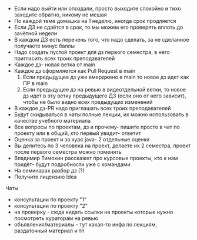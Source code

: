 
- Если надо выйти или опоздали, просто выходите спокойно и тихо заходите обратно, никому не мешая
- По каждой теме домашка на 1 неделю, иногда срок продляется  
- Если ДЗ не сдаётся в срок, то мы можем его проверять вплоть до зачётной недели  
- В каждом ДЗ есть перечень того, что надо сделать, за не сделанное получаете минус баллы  
- Надо создать пустой проект для дз первого семестра, в него пригласить всех троих преподавателей  
- Каждое дз- новая ветка от main
- Каждое дз оформляется как Pull Request в main
  1. Если предыдущее дз уже вмерджено в main то новое дз идет как ПР в main  
  2. Если предыдущее дз на ревью в видеотдельной ветки, то новое дз идет в эту ветку предыдущего ДЗ (если оно от него зависит), чтобы не было видно всех предыдущих изменений
- В каждое дз-PR надо приглашать всех троих преподавателей
- Будут скидываться в чаты полные лекции, их можно использовать в качестве учебного материала 
- Все вопросы по проектам, дз и прочему- пишите просто в чат по проекту или в общий, кто первый увидит- ответит
- Оценка за проект и за курс java- 2 отдельные оценки
- Вы делитесь по 3 человека на проект, делаете их 2 семестра, проект после первого семестра можно поменять
- Владимир Тимохин расскажет про курсовые проекты, кто к нам придёт- будут подробности уже с командами
- На семинарах разбор дз (?)
- Получите лицензию Idea

Чаты
- консультации по проекту "1"  
- консультации по проекту "2"  
- на проверку - сюда кидать ссылки на проекты которые нужно посмотреть кураторам на ревью  
- объявления/материалы - тут какая-то инфа по лекциям, раздаточный материал и тп

